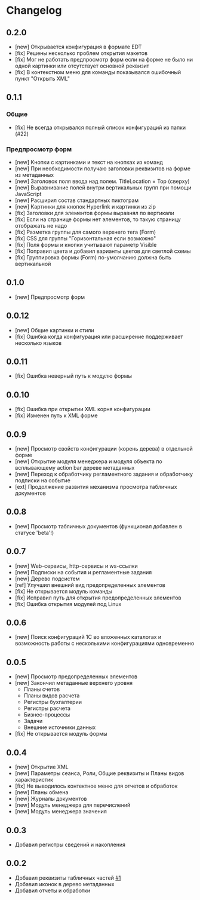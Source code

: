 # Changelog

## 0.2.0
* [new] Открывается конфигурация в формате EDT
* [fix] Решены несколько проблем открытия макетов
* [fix] Мог не работать предпросмотр форм если на форме не было ни одной картинки или отсутствует основной реквизит
* [fix] В контекстном меню для команды показывался ошибочный пункт "Открыть XML"

## 0.1.1
### Общие
* [fix] Не всегда открывался полный список конфигураций из папки (#22)
### Предпросмотр форм
* [new] Кнопки с картинками и текст на кнопках из команд
* [new] При необходимости получаю заголовки реквизитов на форме из метаданных
* [new] Заголовок поля ввода над полем. TitleLocation = Top (сверху)
* [new] Выравнивание полей внутри вертикальных групп при помощи JavaScript
* [new] Расширил состав стандартных пиктограм
* [new] Картинки для кнопок Hyperlink и картинки из zip
* [fix] Заголовки для элементов формы выравнял по вертикали
* [fix] Если на странице формы нет элементов, то такую страницу отображать не надо
* [fix] Разметка группы для самого верхнего тега (Form)
* [fix] CSS для группы "Горизонтальная если возможно"
* [fix] Поля формы и кнопки учитывают параметр Visible
* [fix] Поправил цвета и добавил варианты цветов для светлой схемы
* [fix] Группировка формы (Form) по-умолчанию должна быть вертикальной

## 0.1.0
* [new] Предпросмотр форм

## 0.0.12
* [new] Общие картинки и стили
* [fix] Ошибка когда конфигурация или расширение поддерживает несколько языков

## 0.0.11

* [fix] Ошибка неверный путь к модулю формы

## 0.0.10

* [fix] Ошибка при открытии XML корня конфигурации
* [fix] Изменен путь к XML форме

## 0.0.9

* [new] Просмотр свойств конфигурации (корень дерева) в отдельной форме
* [new] Открытие модуля менеджера и модуля объекта по всплывающему action bar дереве метаданных
* [new] Переход к обработчику регламентного задания и обработчику подписки на событие
* [ext] Продолжение развития механизма просмотра табличных документов

## 0.0.8

* [new] Просмотр табличных документов (функционал добавлен в статусе 'beta'!)

## 0.0.7

* [new] Web-сервисы, http-сервисы и ws-ссылки
* [new] Подписки на события и регламентные задания
* [new] Дерево подсистем
* [ref] Улучшил внешний вид предопределенных элементов
* [fix] Не открывается модуль команды
* [fix] Исправил путь для открытия предопределенных элементов
* [fix] Ошибка открытия модулей под Linux

## 0.0.6

* [new] Поиск конфигураций 1С во вложенных каталогах и возможность работы с несколькими конфигурациями одновременно

## 0.0.5

* [new] Просмотр предопределенных элементов
* [new] Закончил метаданные верхнего уровня
  * Планы счетов
  * Планы видов расчета
  * Регистры бухгалтерии
  * Регистры расчета
  * Бизнес-процессы
  * Задачи
  * Внешние источники данных
* [fix] Не открывается модуль формы

## 0.0.4

* [new] Открытие XML
* [new] Параметры сеанса, Роли, Общие реквизиты и Планы видов характеристик
* [fix] Не выводилось контектное меню для отчетов и обработок
* [new] Планы обмена
* [new] Журналы документов
* [new] Модуль менеджера для перечислений
* [new] Модуль менеджера значения

## 0.0.3

* Добавил регистры сведений и накопления

## 0.0.2

* Добавил реквизиты табличных частей [#1](https://github.com/zerobig/vscode-1c-metadata-viewer/pull/1)
* Добавил иконок в дерево метаданных
* Добавил отчеты и обработки
